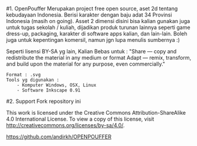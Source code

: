 #1. OpenPouffer
Merupakan project free open source, aset 2d tentang kebudayaan Indonesia. Berisi karakter dengan baju adat 34 Provinsi Indonesia (masih on going). Asset 2 dimensi disini bisa kalian gunakan juga untuk tugas sekolah / kuliah, dijadikan produk turunan lainnya seperti game dress-up, packaging, karakter di software apps kalian, dan lain-lain. Boleh juga untuk kepentingan komersil, namun jgn lupa menulis sumbernya :)

Seperti lisensi BY-SA yg lain, Kalian Bebas untuk :
"Share — copy and redistribute the material in any medium or format
Adapt — remix, transform, and build upon the material
for any purpose, even commercially."

	Format : .svg
	Tools yg digunakan :
		- Komputer Windows, OSX, Linux
		- Software Inkscape 0.91

#2. Support
Fork repository ini

This work is licensed under the Creative Commons Attribution-ShareAlike 4.0 International License. To view a copy of this license, visit http://creativecommons.org/licenses/by-sa/4.0/.

https://github.com/andirkh/OPENPOUFFER
